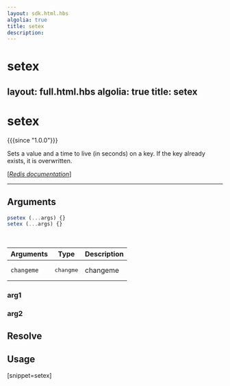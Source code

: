 ```yaml
---
layout: sdk.html.hbs
algolia: true
title: setex
description:
---
```


# setex
layout: full.html.hbs
algolia: true
title: setex
---

# setex

{{{since "1.0.0"}}}

Sets a value and a time to live (in seconds) on a key. If the key already exists, it is overwritten.

[[_Redis documentation_]](https://redis.io/commands/setex)

---

## Arguments

```js
psetex (...args) {}
setex (...args) {}

```

<br/>

| Arguments    | Type    | Description |
|--------------|---------|-------------|
| ``changeme`` | <pre>changme</pre> | changeme    |

### arg1

### arg2

## Resolve

## Usage

[snippet=setex]
